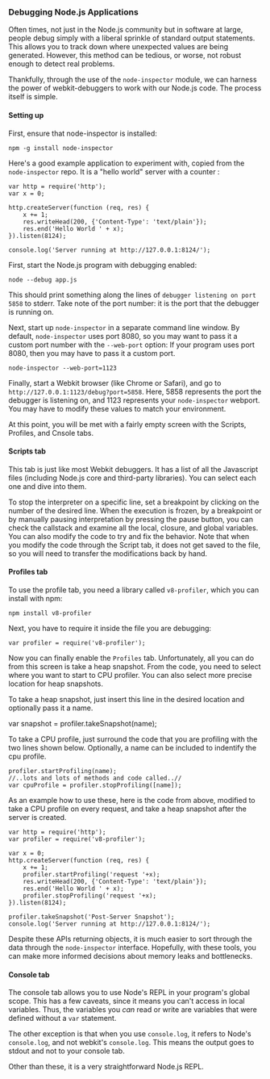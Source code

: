 ### Debugging Node.js Applications

Often times, not just in the Node.js community but in software at large, people debug simply with a liberal sprinkle of standard output statements. This allows you to track down where unexpected values are being generated. However, this method can be tedious, or worse, not robust enough to detect real problems.

Thankfully, through the use of the `node-inspector` module, we can harness the power of webkit-debuggers to work with our Node.js code. The process itself is simple.

#### Setting up

First, ensure that node-inspector is installed:

    npm -g install node-inspector

Here's a good example application to experiment with, copied from the `node-inspector` repo. It is a "hello world" server with a counter :

    var http = require('http');
    var x = 0;

    http.createServer(function (req, res) {
        x += 1;
        res.writeHead(200, {'Content-Type': 'text/plain'});
        res.end('Hello World ' + x);
    }).listen(8124);

    console.log('Server running at http://127.0.0.1:8124/');

First, start the Node.js program with debugging enabled:

    node --debug app.js

This should print something along the lines of `debugger listening on port 5858` to stderr. Take note of the port number: it is the port that the debugger is running on.

Next, start up `node-inspector` in a separate command line window. By default, `node-inspector` uses port 8080, so you may want to pass it a custom port number with the `--web-port` option: If your program uses port 8080, then you may have to pass it a custom port.

    node-inspector --web-port=1123

Finally, start a Webkit browser (like Chrome or Safari), and go to `http://127.0.0.1:1123/debug?port=5858`. Here, 5858 represents the port the debugger is listening on, and 1123 represents your `node-inspector` webport. You may have to modify these values to match your environment.

At this point, you will be met with a fairly empty screen with the Scripts, Profiles, and Cnsole tabs.

#### Scripts tab

This tab is just like most Webkit debuggers. It has a list of all the Javascript files (including Node.js core and third-party libraries). You can select each one and dive into them.

To stop the interpreter on a specific line, set a breakpoint by clicking on the number of the desired line. When the execution is frozen, by a breakpoint or by manually pausing interpretation by pressing the pause button, you can check the callstack and examine all the local, closure, and global variables. You can also modify the code to try and fix the behavior. Note that when you modify the code through the Script tab, it does not get saved to the file, so you will need to transfer the modifications back by hand.

#### Profiles tab

To use the profile tab, you need a library called `v8-profiler`, which you can install with npm:

    npm install v8-profiler

Next, you have to require it inside the file you are debugging:

    var profiler = require('v8-profiler');

Now you can finally enable the `Profiles` tab. Unfortunately, all you can do from this screen is take a heap snapshot. From the code, you need to select where you want to start to CPU profiler. You can also select more precise location for heap snapshots.

To take a heap snapshot, just insert this line in the desired location and optionally pass it a name.

  var snapshot = profiler.takeSnapshot(name);

To take a CPU profile, just surround the code that you are profiling with the two lines shown below.  Optionally, a name can be included to indentify the cpu profile.

    profiler.startProfiling(name);
    //..lots and lots of methods and code called..//
    var cpuProfile = profiler.stopProfiling([name]);

As an example how to use these, here is the code from above, modified to take a CPU profile on every request, and take a heap snapshot after the server is created.

    var http = require('http');
    var profiler = require('v8-profiler');

    var x = 0;
    http.createServer(function (req, res) {
        x += 1;
        profiler.startProfiling('request '+x);
        res.writeHead(200, {'Content-Type': 'text/plain'});
        res.end('Hello World ' + x);
        profiler.stopProfiling('request '+x);
    }).listen(8124);
  
    profiler.takeSnapshot('Post-Server Snapshot');
    console.log('Server running at http://127.0.0.1:8124/');

Despite these APIs returning objects, it is much easier to sort through the data through the `node-inspector` interface. Hopefully, with these tools, you can make more informed decisions about memory leaks and bottlenecks.

#### Console tab

The console tab allows you to use Node's REPL in your program's global scope. This has a few caveats, since it means you can't access in local variables. Thus, the variables you _can_ read or write are variables that were defined without a `var` statement. 

The other exception is that when you use `console.log`, it refers to Node's `console.log`, and not webkit's `console.log`. This means the output goes to stdout and not to your console tab. 

Other than these, it is a very straightforward Node.js REPL.